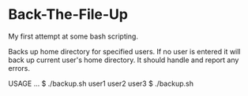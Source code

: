 # Back-The-File-Up

My first attempt at some bash scripting. 

Backs up home directory for specified users. If no user is entered it will back up current user's home directory. It should handle and report any errors.

USAGE ... $ ./backup.sh user1 user2 user3
          $ ./backup.sh

